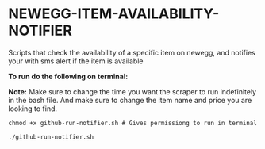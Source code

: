# NEWEGG-ITEM-AVAILABILITY-NOTIFIER
Scripts that check the availability of a specific item on newegg, and notifies your with sms alert if the item is available

**To run do the following on terminal:**

**Note:** Make sure to change the time you want the scraper to run indefinitely in the bash file. And make sure to change the item name and price you are looking to find.

```
chmod +x github-run-notifier.sh # Gives permissiong to run in terminal

./github-run-notifier.sh
```

